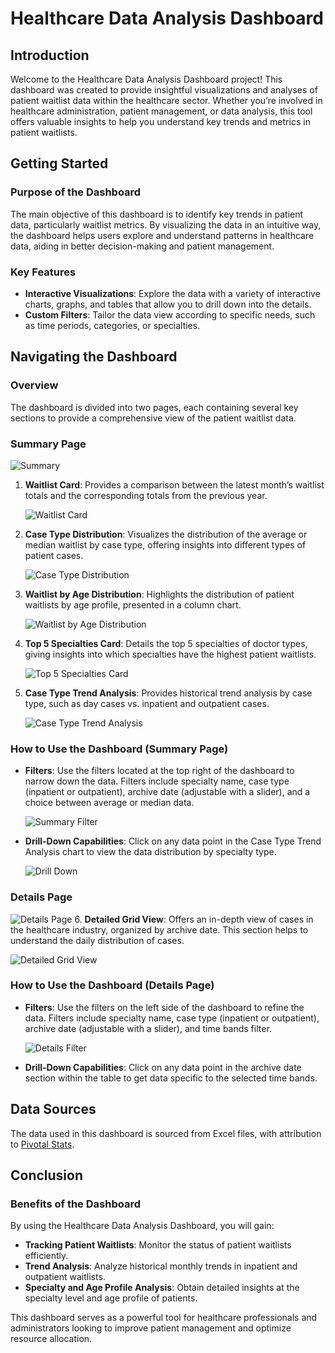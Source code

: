 # **Healthcare Data Analysis Dashboard**

## **Introduction**

Welcome to the Healthcare Data Analysis Dashboard project! This dashboard was created to provide insightful visualizations and analyses of patient waitlist data within the healthcare sector. Whether you’re involved in healthcare administration, patient management, or data analysis, this tool offers valuable insights to help you understand key trends and metrics in patient waitlists.

## **Getting Started**

### **Purpose of the Dashboard**

The main objective of this dashboard is to identify key trends in patient data, particularly waitlist metrics. By visualizing the data in an intuitive way, the dashboard helps users explore and understand patterns in healthcare data, aiding in better decision-making and patient management.

### **Key Features**

- **Interactive Visualizations**: Explore the data with a variety of interactive charts, graphs, and tables that allow you to drill down into the details.
- **Custom Filters**: Tailor the data view according to specific needs, such as time periods, categories, or specialties.

## **Navigating the Dashboard**

### **Overview**

The dashboard is divided into two pages, each containing several key sections to provide a comprehensive view of the patient waitlist data.

### **Summary Page**
 ![Summary](images/summary.png) 
1. **Waitlist Card**: Provides a comparison between the latest month’s waitlist totals and the corresponding totals from the previous year.

   ![Waitlist Card](images/WaitlistCard.png) 
2. **Case Type Distribution**: Visualizes the distribution of the average or median waitlist by case type, offering insights into different types of patient cases.

   ![Case Type Distribution](images/CaseTypeDistribution.png) 
3. **Waitlist by Age Distribution**: Highlights the distribution of patient waitlists by age profile, presented in a column chart.

   ![Waitlist by Age Distribution](images/AgeProfileChart.png) 
4. **Top 5 Specialties Card**: Details the top 5 specialties of doctor types, giving insights into which specialties have the highest patient waitlists.

   ![Top 5 Specialties Card](images/Top5SpecialityCard.png) 
5. **Case Type Trend Analysis**: Provides historical trend analysis by case type, such as day cases vs. inpatient and outpatient cases.

   ![Case Type Trend Analysis](images/InpatientAndOutpatientCharts.png) 
### **How to Use the Dashboard (Summary Page)**

- **Filters**: Use the filters located at the top right of the dashboard to narrow down the data. Filters include specialty name, case type (inpatient or outpatient), archive date (adjustable with a slider), and a choice between average or median data.

   ![Summary Filter](images/SummaryFilter.png) 
- **Drill-Down Capabilities**: Click on any data point in the Case Type Trend Analysis chart to view the data distribution by specialty type.

   ![Drill Down](images/CaseType_drilldown.png) 

### **Details Page**

 ![Details Page](images/DetailedView.png) 
6. **Detailed Grid View**: Offers an in-depth view of cases in the healthcare industry, organized by archive date. This section helps to understand the daily distribution of cases.

 ![Detailed Grid View](images/DetailedGridView.png) 

### **How to Use the Dashboard (Details Page)**

- **Filters**: Use the filters on the left side of the dashboard to refine the data. Filters include specialty name, case type (inpatient or outpatient), archive date (adjustable with a slider), and time bands filter.

   ![Details Filter](images/DetailsFilter.png) 
- **Drill-Down Capabilities**: Click on any data point in the archive date section within the table to get data specific to the selected time bands.

## **Data Sources**

The data used in this dashboard is sourced from Excel files, with attribution to [Pivotal Stats](https://www.pivotalstats.com/resources).

## **Conclusion**

### **Benefits of the Dashboard**

By using the Healthcare Data Analysis Dashboard, you will gain:

- **Tracking Patient Waitlists**: Monitor the status of patient waitlists efficiently.
- **Trend Analysis**: Analyze historical monthly trends in inpatient and outpatient waitlists.
- **Specialty and Age Profile Analysis**: Obtain detailed insights at the specialty level and age profile of patients.

This dashboard serves as a powerful tool for healthcare professionals and administrators looking to improve patient management and optimize resource allocation.
